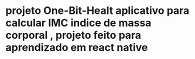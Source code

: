#  projeto One-Bit-Healt aplicativo para calcular IMC indice de massa corporal , projeto feito para aprendizado em react native
